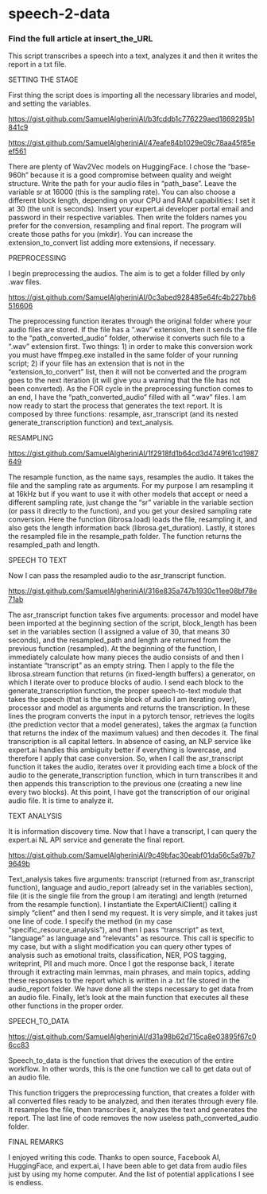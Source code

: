 # speech-2-data
### Find the full article at insert_the_URL

This script transcribes a speech into a text, analyzes it and then it writes the report in a txt file.

SETTING THE STAGE

First thing the script does is importing all the necessary libraries and model, and setting the variables.
 
https://gist.github.com/SamuelAlgheriniAI/b3fcddb1c776229aed1869295b1841c9

https://gist.github.com/SamuelAlgheriniAI/47eafe84b1029e09c78aa45f85eef561

There are plenty of Wav2Vec models on HuggingFace. I chose the “base-960h” because it is a good compromise between quality and weight structure. Write the path for your audio files in “path_base”. Leave the variable sr at 16000 (this is the sampling rate). You can also choose a different block length, depending on your CPU and RAM capabilities: I set it at 30 (the unit is seconds). Insert your expert.ai developer portal email and password in their respective variables. Then write the folders names you prefer for the conversion, resampling and final report. The program will create those paths for you (mkdir). You can increase the extension_to_convert list adding more extensions, if necessary.

PREPROCESSING

I begin preprocessing the audios. The aim is to get a folder filled by only .wav files.
 
https://gist.github.com/SamuelAlgheriniAI/0c3abed928485e64fc4b227bb6516606

The preprocessing function iterates through the original folder where your audio files are stored. If the file has a “.wav” extension, then it sends the file to the “path_converted_audio” folder, otherwise it converts such file to a “.wav” extension first. Two things: 1) in order to make this conversion work you must have ffmpeg.exe installed in the same folder of your running script; 2) if your file has an extension that is not in the “extension_to_convert” list, then it will not be converted and the program goes to the next iteration (it will give you a warning that the file has not been converted). 
As the FOR cycle in the preprocessing function comes to an end, I have the “path_converted_audio” filled with all “.wav” files. I am now ready to start the process that generates the text report. It is composed by three functions: resample, asr_transcript (and its nested generate_transcription function) and text_analysis.

RESAMPLING
 
https://gist.github.com/SamuelAlgheriniAI/1f2918fd1b64cd3d4749f61cd1987649

The resample function, as the name says, resamples the audio. It takes the file and the sampling rate as arguments. For my purpose I am resampling it at 16kHz but if you want to use it with other models that accept or need a different sampling rate, just change the “sr” variable in the variable section (or pass it directly to the function), and you get your desired sampling rate conversion. Here the function (librosa.load) loads the file, resampling it, and also gets the length information back (librosa.get_duration). Lastly, it stores the resampled file in the resample_path folder. The function returns the resampled_path and length.

SPEECH TO TEXT

Now I can pass the resampled audio to the asr_transcript function.
 
https://gist.github.com/SamuelAlgheriniAI/316e835a747b1930c11ee08bf78e71ab

The asr_transcript function takes five arguments: processor and model have been imported at the beginning section of the script, block_length has been set in the variables section (I assigned a value of 30, that means 30 seconds), and the resampled_path and length are returned from the previous function (resampled). At the beginning of the function, I immediately calculate how many pieces the audio consists of and then I instantiate “transcript” as an empty string. Then I apply to the file the librosa.stream function that returns (in fixed-length buffers) a generator, on which I iterate over to produce blocks of audio. I send each block to the generate_transcription function, the proper speech-to-text module that takes the speech (that is the single block of audio I am iterating over), processor and model as arguments and returns the transcription. In these lines the program converts the input in a pytorch tensor, retrieves the logits (the prediction vector that a model generates), takes the argmax (a function that returns the index of the maximum values) and then decodes it. The final transcription is all capital letters. In absence of casing, an NLP service like expert.ai handles this ambiguity better if everything is lowercase, and therefore I apply that case conversion.
So, when I call the asr_transcript function it takes the audio, iterates over it providing each time a block of the audio to the generate_transcription function, which in turn transcribes it and then appends this transcription to the previous one (creating a new line every two blocks).
At this point, I have got the transcription of our original audio file. It is time to analyze it.

TEXT ANALYSIS

It is information discovery time. Now that I have a transcript, I can query the expert.ai NL API service and generate the final report.

https://gist.github.com/SamuelAlgheriniAI/9c49bfac30eabf01da56c5a97b79649b

Text_analysis takes five arguments: transcript (returned from asr_transcript function), language and audio_report (already set in the variables section), file (it is the single file from the group I am iterating) and length (returned from the resample function). I instantiate the ExpertAiClient() calling it simply “client” and then I send my request. It is very simple, and it takes just one line of code. I specify the method (in my case “specific_resource_analysis”), and then I pass “transcript” as text, “language” as language and “relevants” as resource. This call is specific to my case, but with a slight modification you can query other types of analysis such as emotional traits, classification, NER, POS tagging, writeprint, PII and much more. Once I got the response back, I iterate through it extracting main lemmas, main phrases, and main topics, adding these responses to the report which is written in a .txt file stored in the audio_report folder.
We have done all the steps necessary to get data from an audio file. Finally, let’s look at the main function that executes all these other functions in the proper order.

SPEECH_TO_DATA

https://gist.github.com/SamuelAlgheriniAI/d31a98b62d715ca8e03895f67c06cc83

Speech_to_data is the function that drives the execution of the entire workflow. In other words, this is the one function we call to get data out of an audio file.
 
This function triggers the preprocessing function, that creates a folder with all converted files ready to be analyzed, and then iterates through every file. It resamples the file, then transcribes it, analyzes the text and generates the report. The last line of code removes the now useless path_converted_audio folder.

FINAL REMARKS

I enjoyed writing this code. Thanks to open source, Facebook AI, HuggingFace, and expert.ai, I have been able to get data from audio files just by using my home computer. And the list of potential applications I see is endless. 
